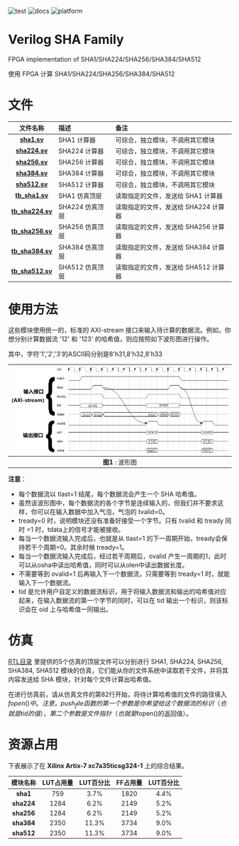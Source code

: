![test](https://img.shields.io/badge/test-passing-green.svg)
![docs](https://img.shields.io/badge/docs-passing-green.svg)
![platform](https://img.shields.io/badge/platform-Quartus|Vivado-blue.svg)

Verilog SHA Family
===========================

FPGA implementation of SHA1/SHA224/SHA256/SHA384/SHA512

使用 FPGA 计算 SHA1/SHA224/SHA256/SHA384/SHA512

# 文件

| 文件名称 | 描述    | 备注   |
| :---: | :--- | :--- |
| [**sha1.sv**](./RTL/sha1.sv) | SHA1 计算器 | 可综合，独立模块，不调用其它模块 |
| [**sha224.sv**](./RTL/sha224.sv) | SHA224 计算器 | 可综合，独立模块，不调用其它模块 |
| [**sha256.sv**](./RTL/sha256.sv) | SHA256 计算器 | 可综合，独立模块，不调用其它模块 |
| [**sha384.sv**](./RTL/sha384.sv) | SHA384 计算器 | 可综合，独立模块，不调用其它模块 |
| [**sha512.sv**](./RTL/sha512.sv) | SHA512 计算器 | 可综合，独立模块，不调用其它模块 |
| [**tb_sha1.sv**](./RTL/tb_sha1.sv) | SHA1 仿真顶层 | 读取指定的文件，发送给 SHA1 计算器 |
| [**tb_sha224.sv**](./RTL/tb_sha224.sv) | SHA224 仿真顶层 | 读取指定的文件，发送给 SHA224 计算器 |
| [**tb_sha256.sv**](./RTL/tb_sha256.sv) | SHA256 仿真顶层 | 读取指定的文件，发送给 SHA256 计算器 |
| [**tb_sha384.sv**](./RTL/tb_sha384.sv) | SHA384 仿真顶层 | 读取指定的文件，发送给 SHA384 计算器 |
| [**tb_sha512.sv**](./RTL/tb_sha512.sv) | SHA512 仿真顶层 | 读取指定的文件，发送给 SHA512 计算器 |

# 使用方法

这些模块使用统一的，标准的 AXI-stream 接口来输入待计算的数据流。例如，你想分别计算数据流 '12' 和 '123' 的哈希值，则应按照如下波形图进行操作。

其中，字符'1','2','3'的ASCII码分别是8'h31,8'h32,8'h33

| ![输入图](./images/wave.png) |
| :----: |
| **图1** : 波形图 |

**注意**：
* 每个数据流以 tlast=1 结尾，每个数据流会产生一个 SHA 哈希值。
* 虽然该波形图中，每个数据流的各个字节是连续输入的，但我们并不要求这样，你可以在输入数据中加入气泡，气泡的 tvalid=0。
* tready=0 时，说明模块还没有准备好接受一个字节。只有 tvalid 和 tready 同时 =1 时，tdata上的信号才能被接收。
* 每当一个数据流输入完成后，也就是从 tlast=1 的下一周期开始，tready会保持若干个周期=0。其余时候 tready=1。
* 每当一个数据流输入完成后，经过若干周期后，ovalid 产生一周期的1，此时可以从osha中读出哈希值，同时可以从olen中读出数据长度。
* 不需要等到 ovalid=1 后再输入下一个数据流，只需要等到 tready=1 时，就能输入下一个数据流。
* tid 是允许用户自定义的数据流标识，用于将输入数据流和输出的哈希值对应起来，在输入数据流的第一个字节的同时，可以在 tid 输出一个标识，则该标识会在 oid 上与哈希值一同输出。

# 仿真

[RTL目录](./RTL) 里提供的5个仿真的顶层文件可以分别进行 SHA1, SHA224, SHA256, SHA384, SHA512 模块的仿真，它们能从你的文件系统中读取若干文件，并将其内容发送给 SHA 模块，针对每个文件计算出哈希值。

在进行仿真前，请从仿真文件的第82行开始，将待计算哈希值的文件的路径填入$fopen()中。注意，push_file 函数的第一个参数是你希望给这个数据流的标识（也就是tid的值），第二个参数是文件指针（也就是$fopen()的返回值）。

# 资源占用

下表展示了在 **Xilinx Artix-7 xc7a35ticsg324-1** 上的综合结果。

| 模块名称 | LUT占用量 | LUT百分比 | FF占用量 | LUT百分比 |
| :-----: | :-----:   | :-----:      | :-----: | :-----:      |
| **sha1**    | 759  | 3.7%  | 1820 | 4.4% |
| **sha224**  | 1284 | 6.2%  | 2149 | 5.2% |
| **sha256**  | 1284 | 6.2%  | 2149 | 5.2% |
| **sha384**  | 2350 | 11.3% | 3734 | 9.0% |
| **sha512**  | 2350 | 11.3% | 3734 | 9.0% |
